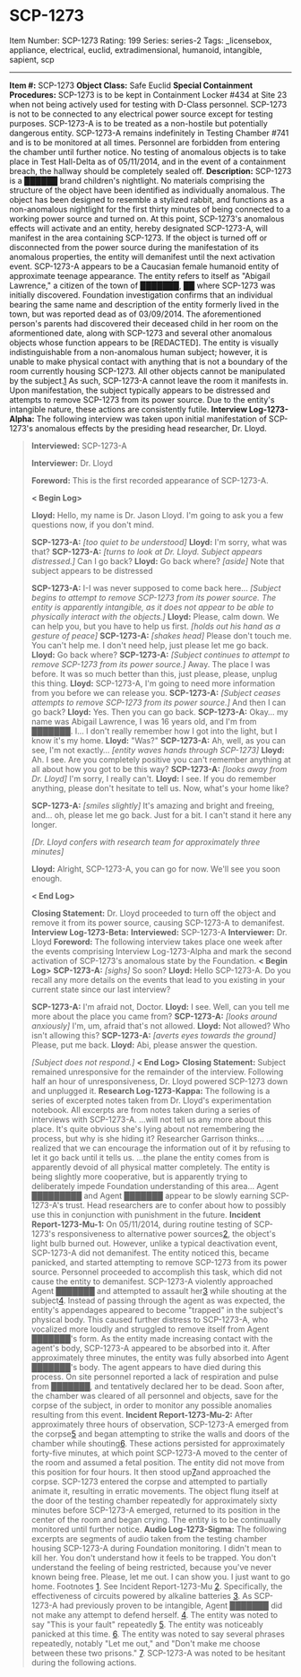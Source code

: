 # SCP-1273
Item Number: SCP-1273
Rating: 199
Series: series-2
Tags: _licensebox, appliance, electrical, euclid, extradimensional, humanoid, intangible, sapient, scp

---

**Item #:** SCP-1273
**Object Class:** Safe Euclid
**Special Containment Procedures:** SCP-1273 is to be kept in Containment Locker #434 at Site 23 when not being actively used for testing with D-Class personnel. SCP-1273 is not to be connected to any electrical power source except for testing purposes. SCP-1273-A is to be treated as a non-hostile but potentially dangerous entity.
SCP-1273-A remains indefinitely in Testing Chamber #741 and is to be monitored at all times. Personnel are forbidden from entering the chamber until further notice. No testing of anomalous objects is to take place in Test Hall-Delta as of 05/11/2014, and in the event of a containment breach, the hallway should be completely sealed off.
**Description:** SCP-1273 is a ██████ brand children's nightlight. No materials comprising the structure of the object have been identified as individually anomalous. The object has been designed to resemble a stylized rabbit, and functions as a non-anomalous nightlight for the first thirty minutes of being connected to a working power source and turned on. At this point, SCP-1273's anomalous effects will activate and an entity, hereby designated SCP-1273-A, will manifest in the area containing SCP-1273. If the object is turned off or disconnected from the power source during the manifestation of its anomalous properties, the entity will demanifest until the next activation event.
SCP-1273-A appears to be a Caucasian female humanoid entity of approximate teenage appearance. The entity refers to itself as "Abigail Lawrence," a citizen of the town of ███████, ██ where SCP-1273 was initially discovered. Foundation investigation confirms that an individual bearing the same name and description of the entity formerly lived in the town, but was reported dead as of 03/09/2014. The aforementioned person's parents had discovered their deceased child in her room on the aformentioned date, along with SCP-1273 and several other anomalous objects whose function appears to be [REDACTED].
The entity is visually indistinguishable from a non-anomalous human subject; however, it is unable to make physical contact with anything that is not a boundary of the room currently housing SCP-1273. All other objects cannot be manipulated by the subject.[1](javascript:;) As such, SCP-1273-A cannot leave the room it manifests in.
Upon manifestation, the subject typically appears to be distressed and attempts to remove SCP-1273 from its power source. Due to the entity's intangible nature, these actions are consistently futile.
**Interview Log-1273-Alpha:** The following interview was taken upon initial manifestation of SCP-1273's anomalous effects by the presiding head researcher, Dr. Lloyd.
> **Interviewed:** SCP-1273-A  
>    
>  **Interviewer:** Dr. Lloyd  
>    
>  **Foreword:** This is the first recorded appearance of SCP-1273-A.  
>    
>  **< Begin Log>**  
>    
>  **Lloyd:** Hello, my name is Dr. Jason Lloyd. I'm going to ask you a few questions now, if you don't mind.  
>    
>  **SCP-1273-A:** _[too quiet to be understood]_
> **Lloyd:** I'm sorry, what was that?
> **SCP-1273-A:** _[turns to look at Dr. Lloyd. Subject appears distressed.]_ Can I go back?
> **Lloyd:** Go back where? _[aside]_ Note that subject appears to be distressed  
>    
>  **SCP-1273-A:** I-I was never supposed to come back here… _[Subject begins to attempt to remove SCP-1273 from its power source. The entity is apparently intangible, as it does not appear to be able to physically interact with the objects.]_
> **Lloyd:** Please, calm down. We can help you, but you have to help us first. _[holds out his hand as a gesture of peace]_
> **SCP-1273-A:** _[shakes head]_ Please don't touch me. You can't help me. I don't need help, just please let me go back.
> **Lloyd:** Go back where?
> **SCP-1273-A:** _[Subject continues to attempt to remove SCP-1273 from its power source.]_ Away. The place I was before. It was so much better than this, just please, please, unplug this thing.
> **Lloyd:** SCP-1273-A, I'm going to need more information from you before we can release you.
> **SCP-1273-A:** _[Subject ceases attempts to remove SCP-1273 from its power source.]_ And then I can go back?
> **Lloyd:** Yes. Then you can go back.
> **SCP-1273-A:** Okay… my name was Abigail Lawrence, I was 16 years old, and I'm from ███████. I… I don't really remember how I got into the light, but I know it's my home.
> **Lloyd:** "Was?"
> **SCP-1273-A:** Ah, well, as you can see, I'm not exactly… _[entity waves hands through SCP-1273]_
> **Lloyd:** Ah. I see. Are you completely positive you can't remember anything at all about how you got to be this way?
> **SCP-1273-A:** _[looks away from Dr. Lloyd]_ I'm sorry, I really can't.
> **Lloyd:** I see. If you do remember anything, please don't hesitate to tell us. Now, what's your home like?  
>    
>  **SCP-1273-A:** _[smiles slightly]_ It's amazing and bright and freeing, and… oh, please let me go back. Just for a bit. I can't stand it here any longer.  
>    
>  _[Dr. Lloyd confers with research team for approximately three minutes]_  
>    
>  **Lloyd:** Alright, SCP-1273-A, you can go for now. We'll see you soon enough.  
>    
>  **< End Log>**  
>    
>  **Closing Statement:** Dr. Lloyd proceeded to turn off the object and remove it from its power source, causing SCP-1273-A to demanifest.
**Interview Log-1273-Beta:**
> **Interviewed:** SCP-1273-A
> **Interviewer:** Dr. Lloyd
> **Foreword:** The following interview takes place one week after the events comprising Interview Log-1273-Alpha and mark the second activation of SCP-1273's anomalous state by the Foundation.
> **< Begin Log>**
> **SCP-1273-A:** _[sighs]_ So soon?
> **Lloyd:** Hello SCP-1273-A. Do you recall any more details on the events that lead to you existing in your current state since our last interview?  
>    
>  **SCP-1273-A:** I'm afraid not, Doctor.
> **Lloyd:** I see. Well, can you tell me more about the place you came from?
> **SCP-1273-A:** _[looks around anxiously]_ I'm, um, afraid that's not allowed.
> **Lloyd:** Not allowed? Who isn't allowing this?
> **SCP-1273-A:** _[averts eyes towards the ground]_ Please, put me back.
> **Lloyd:** Abi, please answer the question.  
>    
>  _[Subject does not respond.]_
> **< End Log>**
> **Closing Statement:** Subject remained unresponsive for the remainder of the interview. Following half an hour of unresponsiveness, Dr. Lloyd powered SCP-1273 down and unplugged it.
**Research Log-1273-Kappa:** The following is a series of excerpted notes taken from Dr. Lloyd's experimentation notebook. All excerpts are from notes taken during a series of interviews with SCP-1273-A.
> …will not tell us any more about this place. It's quite obvious she's lying about not remembering the process, but why is she hiding it? Researcher Garrison thinks…
> …realized that we can encourage the information out of it by refusing to let it go back until it tells us.
> …the plane the entity comes from is apparently devoid of all physical matter completely. The entity is being slightly more cooperative, but is apparently trying to deliberately impede Foundation understanding of this area…
> Agent █████████ and Agent ███████ appear to be slowly earning SCP-1273-A's trust. Head researchers are to confer about how to possibly use this in conjunction with punishment in the future.
**Incident Report-1273-Mu-1:** On 05/11/2014, during routine testing of SCP-1273's responsiveness to alternative power sources[2](javascript:;), the object's light bulb burned out. However, unlike a typical deactivation event, SCP-1273-A did not demanifest. The entity noticed this, became panicked, and started attempting to remove SCP-1273 from its power source. Personnel proceeded to accomplish this task, which did not cause the entity to demanifest. SCP-1273-A violently approached Agent ███████ and attempted to assault her[3](javascript:;) while shouting at the subject[4](javascript:;). Instead of passing through the agent as was expected, the entity's appendages appeared to become "trapped" in the subject's physical body. This caused further distress to SCP-1273-A, who vocalized more loudly and struggled to remove itself from Agent ███████'s form. As the entity made increasing contact with the agent's body, SCP-1273-A appeared to be absorbed into it. After approximately three minutes, the entity was fully absorbed into Agent ███████'s body. The agent appears to have died during this process. On site personnel reported a lack of respiration and pulse from ███████, and tentatively declared her to be dead. Soon after, the chamber was cleared of all personnel and objects, save for the corpse of the subject, in order to monitor any possible anomalies resulting from this event.
**Incident Report-1273-Mu-2:** After approximately three hours of observation, SCP-1273-A emerged from the corpse[5](javascript:;) and began attempting to strike the walls and doors of the chamber while shouting[6](javascript:;). These actions persisted for approximately forty-five minutes, at which point SCP-1273-A moved to the center of the room and assumed a fetal position. The entity did not move from this position for four hours. It then stood up[7](javascript:;)and approached the corpse. SCP-1273 entered the corpse and attempted to partially animate it, resulting in erratic movements. The object flung itself at the door of the testing chamber repeatedly for approximately sixty minutes before SCP-1273-A emerged, returned to its position in the center of the room and began crying. The entity is to be continually monitored until further notice.
**Audio Log-1273-Sigma:** The following excerpts are segments of audio taken from the testing chamber housing SCP-1273-A during Foundation monitoring.
> I didn't mean to kill her.
> You don't understand how it feels to be trapped. You don't understand the feeling of being restricted, because you've never known being free. Please, let me out. I can show you.
> I just want to go home.
Footnotes
[1](javascript:;). See Incident Report-1273-Mu
[2](javascript:;). Specifically, the effectiveness of circuits powered by alkaline batteries
[3](javascript:;). As SCP-1273-A had previously proven to be intangible, Agent ███████ did not make any attempt to defend herself.
[4](javascript:;). The entity was noted to say "This is your fault" repeatedly
[5](javascript:;). The entity was noticeably panicked at this time.
[6](javascript:;). The entity was noted to say several phrases repeatedly, notably "Let me out," and "Don't make me choose between these two prisons."
[7](javascript:;). SCP-1273-A was noted to be hesitant during the following actions.